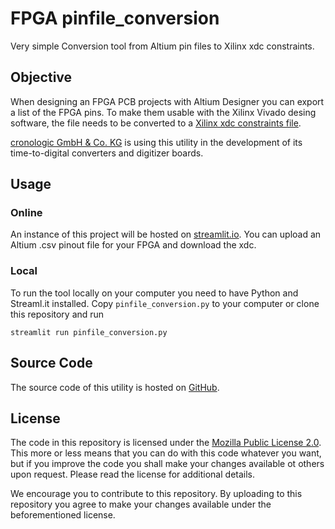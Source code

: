 # FPGA pinfile_conversion
Very simple Conversion tool from Altium pin files to Xilinx xdc constraints.

## Objective
When designing an FPGA PCB projects with Altium Designer you can export a list of the FPGA pins. To make them usable with the Xilinx Vivado desing software, the file needs to be converted to a [Xilinx xdc constraints file](http://www.verien.com/xdc_reference_guide.html).  

[cronologic GmbH & Co. KG](https://www.cronologic.de/) is using this utility in the development of its time-to-digital converters and digitizer boards.

## Usage
### Online
An instance of this project will be hosted on [streamlit.io](https://share.streamlit.io/cronologic-de/pinfile_conversion/main/pinfile_conversion.py).
You can upload an Altium .csv pinout file for your FPGA and download the xdc.

### Local
To run the tool locally on your computer you need to have Python and Streaml.it installed. Copy `pinfile_conversion.py` to your computer or clone this repository and run
```shell
streamlit run pinfile_conversion.py
```

## Source Code
The source code of this utility is hosted on [GitHub](https://github.com/cronologic-de/pinfile_conversion). 

## License

The code in this repository is licensed under the [Mozilla Public License 2.0](LICENSE). This more or less means that you can do with this code whatever you want, but if you improve the code you shall make your changes available ot others upon request. Please read the license for additional details. 

We encourage you to contribute to this repository. By uploading to this repository you agree to make your changes available under the beforementioned license.
